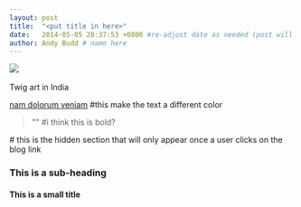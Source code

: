 ```yaml
---
layout: post
title:  "<put title in here>"
date:   2014-05-05 20:37:53 +0800 #re-adjust date as needed (post will not be shown untill that date)
author: Andy Budd # name here
---
```

<div class="imageHolder1"> 
	<img src="{{site.url}}/images/AandB_stick.JPG" style="max-width: 60%"/> 
		<div class="caption1">
			<br>Twig art in India
		</div> 
</div> 

<insert text here>

[nam dolorum veniam](#) #this make the text a different color

> "<insert bold test here>" #i think this is bold?

<!--more--> # this is the hidden section that will only appear once a user clicks on the blog link

### This is a sub-heading

#### This is a small title

